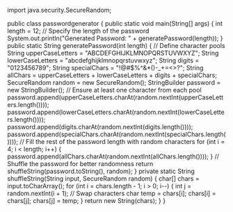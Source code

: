 import java.security.SecureRandom;

public class passwordgenerator {
    public static void main(String[] args) {
        int length = 12; // Specify the length of the password
        System.out.println("Generated Password: " + generatePassword(length));
    }
    public static String generatePassword(int length) {
        // Define character pools
        String upperCaseLetters = "ABCDEFGHIJKLMNOPQRSTUVWXYZ";
        String lowerCaseLetters = "abcdefghijklmnopqrstuvwxyz";
        String digits = "0123456789";
        String specialChars = "!@#$%^&*()-_+=<>?";
        String allChars = upperCaseLetters + lowerCaseLetters + digits + specialChars;
        SecureRandom random = new SecureRandom();
        StringBuilder password = new StringBuilder();
        // Ensure at least one character from each pool
        password.append(upperCaseLetters.charAt(random.nextInt(upperCaseLetters.length())));
        password.append(lowerCaseLetters.charAt(random.nextInt(lowerCaseLetters.length())));
        password.append(digits.charAt(random.nextInt(digits.length())));
        password.append(specialChars.charAt(random.nextInt(specialChars.length())));
        // Fill the rest of the password length with random characters
        for (int i = 4; i < length; i++) {
            password.append(allChars.charAt(random.nextInt(allChars.length())));
        }
        // Shuffle the password for better randomness
        return shuffleString(password.toString(), random);
    }
    private static String shuffleString(String input, SecureRandom random) {
        char[] chars = input.toCharArray();
        for (int i = chars.length - 1; i > 0; i--) {
            int j = random.nextInt(i + 1);
            // Swap characters
            char temp = chars[i];
            chars[i] = chars[j];
            chars[j] = temp;
        }
        return new String(chars);
    }
}
